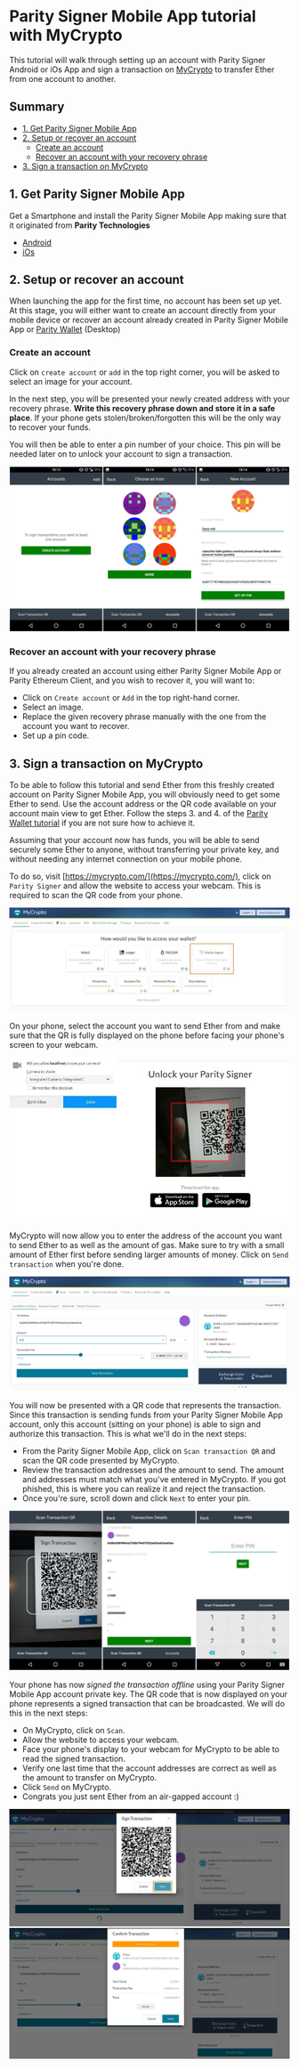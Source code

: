 # Parity Signer Mobile App tutorial with MyCrypto


This tutorial will walk through setting up an account with Parity Signer Android or iOs App and sign a transaction on [MyCrypto](https://mycrypto.com/) to transfer Ether from one account to another.

## Summary
- [1. Get Parity Signer Mobile App](#1-get-parity-signer-mobile-app)
- [2. Setup or recover an account](#2-setup-or-recover-an-account)
  - [Create an account](#create-an-account)
  - [Recover an account with your recovery phrase](#recover-an-account-with-your-recovery-phrase)
- [3. Sign a transaction on MyCrypto](#3-sign-a-transaction-on-mycrypto)


## 1. Get Parity Signer Mobile App
Get a Smartphone and install the Parity Signer Mobile App making sure that it originated from **Parity Technologies**
- [Android](https://play.google.com/store/apps/details?id=com.nativesigner)
- [iOs](https://itunes.apple.com/us/app/parity-signer/id1218174838)


## 2. Setup or recover an account
When launching the app for the first time, no account has been set up yet. At this stage, you will either want to create an account directly from your mobile device or recover an account already created in Parity Signer Mobile App or [Parity Wallet](https://wiki.parity.io/Parity-Wallet) (Desktop)
 
### Create an account
 
Click on `create account` or `add` in the top right corner, you will be asked to select an image for your account.

In the next step, you will be presented your newly created address with your recovery phrase.
**Write this recovery phrase down and store it in a safe place**.
If your phone gets stolen/broken/forgotten this will be the only way to recover your funds.

You will then be able to enter a pin number of your choice. This pin will be needed later on to unlock your account to sign a transaction.

![create account](images/Parity-Signer-android-0.png)


### Recover an account with your recovery phrase

If you already created an account using either Parity Signer Mobile App or Parity Ethereum Client, and you wish to recover it, you will want to:
- Click on `Create account` or `Add` in the top right-hand corner.
- Select an image.
- Replace the given recovery phrase manually with the one from the account you want to recover.
- Set up a pin code.


## 3. Sign a transaction on MyCrypto

To be able to follow this tutorial and send Ether from this freshly created account on Parity Signer Mobile App, you will obviously need to get some Ether to send. Use the account address or the QR code available on your account main view to get Ether. Follow the steps 3. and 4. of the [Parity Wallet tutorial](Parity-Signer-Mobile-App-Parity-Wallet-tutorial#3-attach-a-parity-signer-mobile-app-account-to-parity-wallet) if you are not sure how to achieve it.

Assuming that your account now has funds, you will be able to send securely some Ether to anyone, without transferring your private key, and without needing any internet connection on your mobile phone.

To do so, visit [https://mycrypto.com/](https://mycrypto.com/), click on `Parity Signer` and allow the website to access your webcam. This is required to scan the QR code from your phone.

![Mycrypto parity mobile signer app](images/MyCrypto-Parity-Signer-1.jpg)

On your phone, select the account you want to send Ether from and make sure that the QR is fully displayed on the phone before facing your phone's screen to your webcam.

![Mycrypto parity mobile signer app](images/MyCrypto-Parity-Signer-2.jpg)

MyCrypto will now allow you to enter the address of the account you want to send Ether to as well as the amount of gas. Make sure to try with a small amount of Ether first before sending larger amounts of money. Click on `Send transaction` when you're done.

![Mycrypto parity mobile signer app](images/MyCrypto-Parity-Signer-3.jpg)

You will now be presented with a QR code that represents the transaction. Since this transaction is sending funds from your Parity Signer Mobile App account, only this account (sitting on your phone) is able to sign and authorize this transaction. This is what we'll do in the next steps:
- From the Parity Signer Mobile App, click on `Scan transaction QR` and scan the QR code presented by MyCrypto.
- Review the transaction addresses and the amount to send. The amount and addresses must match what you've entered in MyCrypto. If you got phished, this is where you can realize it and reject the transaction.
- Once you're sure, scroll down and click `Next` to enter your pin.

![create account](images/Parity-Signer-android-1.png)

Your phone has now *signed the transaction offline* using your Parity Signer Mobile App account private key. The QR code that is now displayed on your phone represents a signed transaction that can be broadcasted. We will do this in the next steps:
- On MyCrypto, click on `Scan`.
- Allow the website to access your webcam.
- Face your phone's display to your webcam for MyCrypto to be able to read the signed transaction.
- Verify one last time that the account addresses are correct as well as the amount to transfer on MyCrypto.
- Click `Send` on MyCrypto.
- Congrats you just sent Ether from an air-gapped account :)

![Mycrypto parity mobile signer app](images/MyCrypto-Parity-Signer-4.jpg)
![Mycrypto parity mobile signer app](images/MyCrypto-Parity-Signer-5.jpg)
